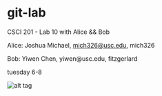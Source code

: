 git-lab
=======

CSCI 201 - Lab 10 with Alice &amp;&amp; Bob

Alice: Joshua Michael, mich326@usc.edu, mich326
<p>
Bob: Yiwen Chen, yiwen@usc.edu, fitzgerlard

tuesday 6-8

![alt tag](http://octodex.github.com/images/heisencat.png)
